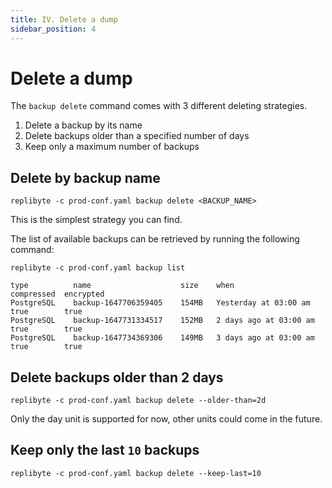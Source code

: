 ```yaml
---
title: IV. Delete a dump
sidebar_position: 4
---
```


# Delete a dump

The `backup delete` command comes with 3 different deleting strategies.

1. Delete a backup by its name
2. Delete backups older than a specified number of days
3. Keep only a maximum number of backups

## Delete by backup name

```shell
replibyte -c prod-conf.yaml backup delete <BACKUP_NAME>
```

This is the simplest strategy you can find.

The list of available backups can be retrieved by running the following command:

```shell
replibyte -c prod-conf.yaml backup list

type          name                    size    when                    compressed  encrypted
PostgreSQL    backup-1647706359405    154MB   Yesterday at 03:00 am   true        true
PostgreSQL    backup-1647731334517    152MB   2 days ago at 03:00 am  true        true
PostgreSQL    backup-1647734369306    149MB   3 days ago at 03:00 am  true        true
```

## Delete backups older than 2 days

```shell
replibyte -c prod-conf.yaml backup delete --older-than=2d
```

Only the day unit is supported for now, other units could come in the future.

## Keep only the last `10` backups

```shell
replibyte -c prod-conf.yaml backup delete --keep-last=10
```
